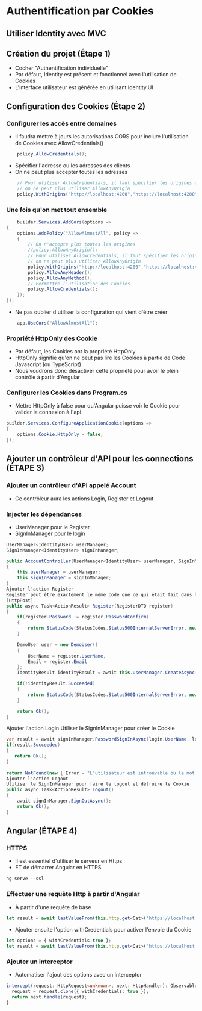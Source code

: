 # Authentification par Cookies

## Utiliser Identity avec MVC

## Création du projet (Étape 1)
- Cocher "Authentification individuelle"
- Par défaut, Identity est présent et fonctionnel avec l'utilisation de Cookies
- L'interface utilisateur est générée en utilisant Identity.UI

## Configuration des Cookies (Étape 2)

### Configurer les accès entre domaines

- Il faudra mettre à jours les autorisations CORS pour inclure l'utilisation de Cookies avec AllowCredentials()

```csharp
    policy.AllowCredentials();
```

- Spécifier l'adresse ou les adresses des clients
- On ne peut plus accepter toutes les adresses

```csharp
    // Pour utiliser AllowCredentials, il faut spécifier les origines acceptés
    // on ne peut plus utiliser AllowAnyOrigin
    policy.WithOrigins("http://localhost:4200","https://localhost:4200");
``` 

### Une fois qu'on met tout ensemble

```csharp
    builder.Services.AddCors(options =>
{
    options.AddPolicy("AllowAlmostAll", policy =>
    {
        // On n'accepte plus toutes les origines
        //policy.AllowAnyOrigin();
        // Pour utiliser AllowCredentials, il faut spécifier les origines acceptés
        // on ne peut plus utiliser AllowAnyOrigin
        policy.WithOrigins("http://localhost:4200","https://localhost:4200");
        policy.AllowAnyHeader();
        policy.AllowAnyMethod();
        // Permettre l'utilisation des Cookies
        policy.AllowCredentials();
    });
});
``` 

- Ne pas oublier d'utiliser la configuration qui vient d'être créer
```csharp
    app.UseCors("AllowAlmostAll");
``` 
### Propriété HttpOnly des Cookie

- Par défaut, les Cookies ont la propriété HttpOnly
- HttpOnly signifie qu'on ne peut pas lire les Cookies à partie de Code Javascript (ou TypeScript)
- Nous voudrons donc désactiver cette propriété pour avoir le plein contrôle à partir d'Angular

### Configurer les Cookies dans Program.cs
- Mettre HttpOnly à false pour qu'Angular puisse voir le Cookie pour valider la connexion à l'api
```csharp
builder.Services.ConfigureApplicationCookie(options =>
{
    options.Cookie.HttpOnly = false;
});
``` 


## Ajouter un contrôleur d'API pour les connections (ÉTAPE 3)

### Ajouter un contrôleur d'API appelé Account
- Ce contrôleur aura les actions Login, Register et Logout
### Injecter les dépendances
- UserManager pour le Register
- SignInManager pour le login
```csharp
UserManager<IdentityUser> userManager;
SignInManager<IdentityUser> signInManager;

public AccountController(UserManager<IdentityUser> userManager, SignInManager<IdentityUser> signInManager)
{
    this.userManager = userManager;
    this.signInManager = signInManager;
}
Ajouter l'action Register
Register peut être exactement le même code que ce qui était fait dans le cours de 4W6
[HttpPost]
public async Task<ActionResult> Register(RegisterDTO register)
{
    if(register.Password != register.PasswordConfirm)
    {
        return StatusCode(StatusCodes.Status500InternalServerError, new { Error = "Le mot de passe et la confirmation ne sont pas identique" });
    }

    DemoUser user = new DemoUser()
    {
        UserName = register.UserName,
        Email = register.Email
    };
    IdentityResult identityResult = await this.userManager.CreateAsync(user, register.Password);

    if(!identityResult.Succeeded)
    {
        return StatusCode(StatusCodes.Status500InternalServerError, new { Error = identityResult.Errors });
    }

    return Ok();
}
``` 

Ajouter l'action Login
Utiliser le SignInManager pour créer le Cookie

``` csharp
var result = await signInManager.PasswordSignInAsync(login.UserName, login.Password, true, lockoutOnFailure: false);
if(result.Succeeded)
{
   return Ok();
}
                
return NotFound(new { Error = "L'utilisateur est introuvable ou le mot de passe de concorde pas" });
Ajouter l'action Logout
Utiliser le SignInManager pour faire le logout et détruire le Cookie
public async Task<ActionResult> Logout()
{
    await signInManager.SignOutAsync();
    return Ok();
}
``` 


## Angular (ÉTAPE 4)
### HTTPS
- Il est essentiel d'utiliser le serveur en Https
- ET de démarrer Angular en HTTPS
``` powershell
ng serve --ssl
```

### Effectuer une requête Http à partir d'Angular
- À partir d'une requête de base
``` ts
let result = await lastValueFrom(this.http.get<Cat>('https://localhost:7219/api/cats/3'));
``` 

- Ajouter ensuite l'option withCredentials pour activer l'envoie du Cookie
``` ts
let options = { withCredentials:true };
let result = await lastValueFrom(this.http.get<Cat>('https://localhost:7219/api/cats/3', options));
``` 

### Ajouter un interceptor
- Automatiser l'ajout des options avec un interceptor

``` ts
intercept(request: HttpRequest<unknown>, next: HttpHandler): Observable<HttpEvent<unknown>> {
  request = request.clone({ withCredentials: true });
  return next.handle(request);
}
``` 

